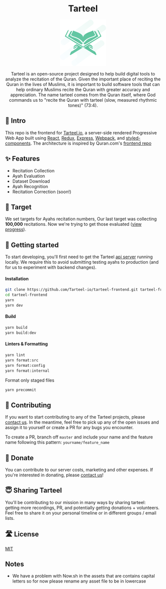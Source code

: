 <p align='center'>
  <h1 align='center'>Tarteel</h1>
  <p align='center'><img width='150' src='https://raw.githubusercontent.com/bahaa96/Tarteel-frontend/master/public/logo-3x.png' /></p>
  <p align='center'>
    Tarteel is an open-source project designed to help build digital tools to analyze the recitation of the Quran. Given the important place of reciting the Quran in the lives of Muslims, it is important to build software tools that can help ordinary Muslims recite the Quran with greater accuracy and appreciation. The name tarteel comes from the Quran itself, where God commands us to "recite the Quran with tarteel (slow, measured rhythmic tones)" (73:4).
  </p>
</p>

## 👋 Intro
This repo is the frontend for <a href="tarteel.io" target="_blank">Tarteel.io</a>, a server-side rendered Progressive Web App built using [React](https://github.com/facebook/react), [Redux](https://github.com/reduxjs/redux), [Express](https://github.com/expressjs/express), [Webpack](https://github.com/webpack), and [styled-components](https://github.com/styled-components/styled-components). The architecture is inspired by Quran.com's <a href="https://github.com/quran/quran.com-frontend" target="_blank">frontend repo</a>

## ✨ Features
<ul>
  <li> Recitation Collection </li>
  <li> Ayah Evaluation</li>
  <li> Dataset Download </li>
  <li> Ayah Recognition </li>
  <li> Recitation Correction (soon!)</li>
</ul>

## 🎯 Target
We set targets for Ayahs recitation numbers, Our last target was collecting <b>100,000</b> recitations. Now we're trying to get those evaluated (<a href="https://tarteel.io/about" target="_blank">view progress</a>).

## 🔧 Getting started
To start developing, you'll first need to get the Tarteel [api server](https://github.com/Tarteel-io/tarteel.io) running locally. We require this to avoid submitting testing ayahs to production (and for us to experiment with backend changes).

#### Installation
```bash
git clone https://github.com/Tarteel-io/tarteel-frontend.git tarteel-frontend
cd tarteel-frontend
yarn
yarn dev
```

#### Build
```bash
yarn build
yarn build:dev
```

#### Linters & Formatting
```bash
yarn lint
yarn format:src
yarn format:config
yarn format:internal
```
Format only staged files
```bash
yarn precommit
```

## 🔨 Contributing
If you want to start contributing to any of the Tarteel projects, please [contact us](https://tarteel.io/contact). In the meantime, feel free to pick up any of the open issues and assign it to yourself or create a PR for any bugs you encounter.

To create a PR, branch off `master` and include your name and the feature name following this pattern: `yourname/feature_name`

## 💸 Donate
You can contribute to our server costs, marketing and other expenses. If you're interested in donating, please [contact us](https://tarteel.io/contact)!

## 😇 Sharing Tarteel
You'll be contributing to our mission in many ways by sharing tarteel: getting more recordings, PR, and potentially getting donations + volunteers. Feel free to share it on your personal timeline or in different groups / email lists.

## 🛣 License
<a href="https://github.com/Tarteel-io/tarteel-frontend/blob/master/LICENSE">MIT</a>

## Notes
<ul>
 <li>
  We have a problem with Now.sh in the assets that are contains capital letters so for now please rename any asset file to be in lowercase
 </li>
</ul>
